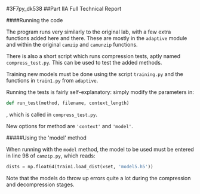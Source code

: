 #3F7py_dk538
##Part IIA Full Technical Report

####Running the code

The program runs very similarly to the original lab, with a few extra functions added here and there. These are mostly in the `adaptive` module and within the original `camzip` and `camunzip` functions.

There is also a short script which runs compression tests, aptly named `compress_test.py`. This can be used to test the added methods. 

Training new models must be done using the script `training.py` and the functions in `train1.py` from `adaptive`.

Running the tests is fairly self-explanatory: simply modify the parameters in: 

```python
def run_test(method, filename, context_length)
```
, which is called in `compress_test.py`.

New options for method are `'context'` and `'model'`.

#####Using the 'model' method

When running with the `model` method, the model to be used must be entered in line 98 of `camzip.py`, which reads:

```python
dists = np.float64(train1.load_dist(xset, 'model5.h5'))
```

Note that the models do throw up errors quite a lot during the compression and decompression stages.